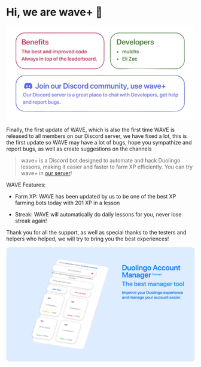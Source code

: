 # Hi, we are wave+ 👋

<p align="center">
  <img src="https://raw.githubusercontent.com/trywave/.github/refs/heads/main/WAVE/ASSET/bg.png" alt="BG" width="550">
</p>

Finally, the first update of WAVE, which is also the first time WAVE is released to all members on our Discord server, we have fixed a lot, this is the first update so WAVE may have a lot of bugs, hope you sympathize and report bugs, as well as create suggestions on the channels

> wave+ is a Discord bot designed to automate and hack Duolingo lessons, making it easier and faster to farm XP efficiently. You can try wave+ in [our server](https://discord.gg/NYxtshxq68)!

WAVE Features:

- Farm XP: WAVE has been updated by us to be one of the best XP farming bots today with 201 XP in a lesson

- Streak: WAVE will automatically do daily lessons for you, never lose streak again!

Thank you for all the support, as well as special thanks to the testers and helpers who helped, we will try to bring you the best experiences!

<p align="center">
  <img src="https://raw.githubusercontent.com/trywave/.github/refs/heads/main/WAVE/ASSET/concept-rounded.png" alt="CONCEPT">
</p>
